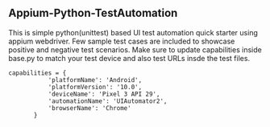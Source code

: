 ## Appium-Python-TestAutomation
This is simple python(unittest) based UI test automation quick starter using appium webdriver. Few sample test cases are included to showcase positive and negative test scenarios. Make sure to update capabilities inside base.py to match your test device and also test URLs insde the test files.


 ```
 capabilities = {
            'platformName': 'Android',
            'platformVersion': '10.0',
            'deviceName': 'Pixel 3 API 29',
            'automationName': 'UIAutomator2',
            'browserName': 'Chrome'
        }
```
